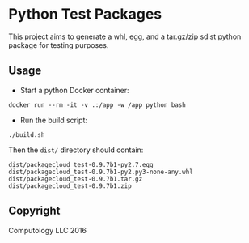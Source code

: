 # Python Test Packages

This project aims to generate a whl, egg, and a tar.gz/zip sdist python package for testing purposes.

## Usage

* Start a python Docker container:

```
docker run --rm -it -v .:/app -w /app python bash
```

* Run the build script:

```
./build.sh
```

Then the `dist/` directory should contain:

    dist/packagecloud_test-0.9.7b1-py2.7.egg
    dist/packagecloud_test-0.9.7b1-py2.py3-none-any.whl
    dist/packagecloud_test-0.9.7b1.tar.gz
    dist/packagecloud_test-0.9.7b1.zip

## Copyright

Computology LLC 2016
